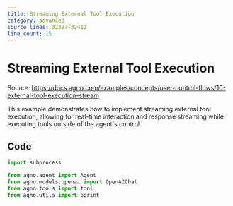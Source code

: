 ```yaml
---
title: Streaming External Tool Execution
category: advanced
source_lines: 32397-32412
line_count: 15
---
```


# Streaming External Tool Execution
Source: https://docs.agno.com/examples/concepts/user-control-flows/10-external-tool-execution-stream

This example demonstrates how to implement streaming external tool execution, allowing for real-time interaction and response streaming while executing tools outside of the agent's control.

## Code

```python cookbook/agent_concepts/user_control_flows/external_tool_execution_stream.py
import subprocess

from agno.agent import Agent
from agno.models.openai import OpenAIChat
from agno.tools import tool
from agno.utils import pprint

